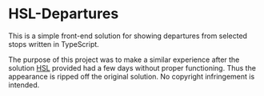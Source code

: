HSL-Departures
==============

This is a simple front-end solution for showing departures from selected stops written in TypeScript.

The purpose of this project was to make a similar experience after the solution [HSL](https://www.hsl.fi/) provided had a few days without proper functioning. Thus the appearance is ripped off the original solution. No copyright infringement is intended.